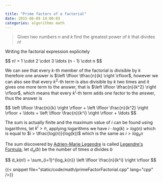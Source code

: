 ```yaml
---

title: "Prime factors of a factorial"
date: 2015-06-09 14:00:03
categories: algorithms math
---
```


> Given two numbers $n$ and $k$ find the greatest power of $k$ that divides $n!$

Writing the factorial expression explicitely

<div>$$
n! = 1 \cdot 2 \cdot 3 \ldots (n - 1) \cdot n
$$</div>

We can see that every $k$-th member of the factorial is divisible by $k$ therefore one answer is $\left \lfloor \tfrac{n}{k} \right \rfloor$, however we can also see that every $k^2$-th term is also divisible by $k$ two times and it gives one more term to the answer, that is $\left \lfloor \tfrac{n}{k^2} \right \rfloor$, which means that every $k^i$-th term adds one factor to the answer, thus the answer is

<div>$$
\left \lfloor \frac{n}{k} \right \rfloor + \left \lfloor \frac{n}{k^2} \right \rfloor + \ldots + \left \lfloor \frac{n}{k^i} \right \rfloor + \ldots
$$</div>

The sum is actually finite and the maximum value of $i$ can be found using logarithms, let $k^i > n$, applying logarithms we have $i \cdot log(k) > log(n)$ which is equal to $i > \tfrac{log(n)}{log(k)}$ which is the same as $i > log_k n$

The sum discovered by [Adrien-Marie Legendre](http://www.wikiwand.com/en/Adrien-Marie_Legendre) is called [Legendre's Formula](http://www.wikiwand.com/en/Legendre%27s_formula), let $d_a(b)$ be the number of times $a$ divides $b$

<div>$$
d_k(n!) = \sum_{i=1}^{log_k{n}} \left \lfloor \frac{n}{k^i} \right \rfloor
$$</div>

{{< snippet file="static/code/math/primeFactorFactorial.cpp" lang="cpp" />}}
